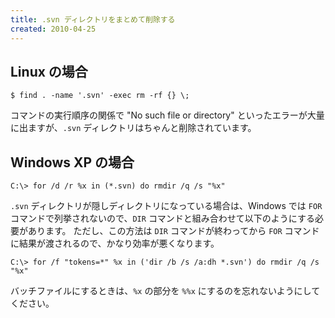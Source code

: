 ```yaml
---
title: .svn ディレクトリをまとめて削除する
created: 2010-04-25
---
```


Linux の場合
----

~~~
$ find . -name '.svn' -exec rm -rf {} \;
~~~

コマンドの実行順序の関係で "No such file or directory" といったエラーが大量に出ますが、`.svn` ディレクトリはちゃんと削除されています。


Windows XP の場合
----

~~~
C:\> for /d /r %x in (*.svn) do rmdir /q /s "%x"
~~~

`.svn` ディレクトリが隠しディレクトリになっている場合は、Windows では `FOR` コマンドで列挙されないので、`DIR` コマンドと組み合わせて以下のようにする必要があります。
ただし、この方法は `DIR` コマンドが終わってから `FOR` コマンドに結果が渡されるので、かなり効率が悪くなります。

~~~
C:\> for /f "tokens=*" %x in ('dir /b /s /a:dh *.svn') do rmdir /q /s "%x"
~~~

バッチファイルにするときは、`%x` の部分を `%%x` にするのを忘れないようにしてください。

